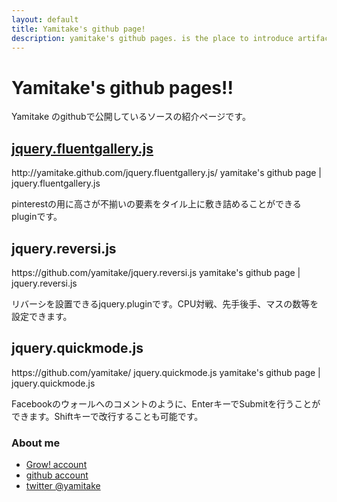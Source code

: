 ```yaml
---
layout: default
title: Yamitake's github page!
description: yamitake's github pages. is the place to introduce artifacts yamitake.
---
```


Yamitake's github pages!!
===============
Yamitake のgithubで公開しているソースの紹介ページです。



<div class="row">
  <div class="span5">
    <h2><a href="http://yamitake.github.com/jquery.fluentgallery.js">jquery.fluentgallery.js</a></h2>
    <p>
      <span itemscope="" itemref="rectangle" itemtype="http://growbutton.com/ns#button">
      <span itemprop="url">http://yamitake.github.com/jquery.fluentgallery.js/</span>
      <span itemprop="title">yamitake's github page | jquery.fluentgallery.js</span>
      </span>
    </p>
    <p>pinterestの用に高さが不揃いの要素をタイル上に敷き詰めることができるpluginです。</p>
  </div>
  <div class="span5">
    <h2>jquery.reversi.js</h2>
    <p>
      <span itemscope="" itemref="rectangle" itemtype="http://growbutton.com/ns#button">
      <span itemprop="url">https://github.com/yamitake/jquery.reversi.js</span>
      <span itemprop="title">yamitake's github page | jquery.reversi.js</span>
      </span>
    </p>
    <p>リバーシを設置できるjquery.pluginです。CPU対戦、先手後手、マスの数等を設定できます。</p>
 </div>
  <div class="span5">
    <h2>jquery.quickmode.js</h2>
    <p>
      <span itemscope="" itemref="rectangle" itemtype="http://growbutton.com/ns#button">
      <span itemprop="url">https://github.com/yamitake/ jquery.quickmode.js</span>
      <span itemprop="title">yamitake's github page |  jquery.quickmode.js</span>
      </span>
    </p>
    <p>Facebookのウォールへのコメントのように、EnterキーでSubmitを行うことができます。Shiftキーで改行することも可能です。</p>
  </div>
</div>

<div>
    <h3>About me</h3>
    <ul>
      <li>
        <a target="_blank" href="http://growbutton.com/yamitake">Grow! account</a>
      </li>
      <li>
        <a target="_blank" href="https://github.com/yamitake/">github account</a>
      </li>
      <li>
        <a target="_blank" href="https://twitter.com/#!/yamitake">twitter @yamitake</a>
      </li>
    </ul>
</div>
